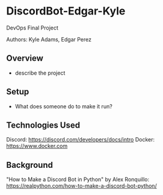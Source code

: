 # DiscordBot-Edgar-Kyle
DevOps Final Project

Authors: Kyle Adams, Edgar Perez

## Overview 
 - describe the project

## Setup 
- What does someone do to make it run?

## Technologies Used 
Discord: https://discord.com/developers/docs/intro
Docker: https://www.docker.com

## Background 
"How to Make a Discord Bot in Python" by Alex Ronquillo: https://realpython.com/how-to-make-a-discord-bot-python/
